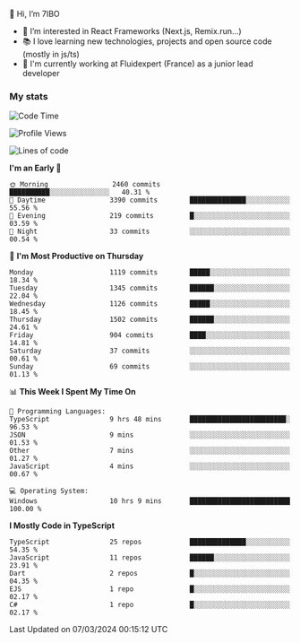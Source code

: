 👋 Hi, I’m 7IBO

- 👀 I’m interested in React Frameworks (Next.js, Remix.run...)
- 📚 I love learning new technologies, projects and open source code (mostly in js/ts)
- 💼 I'm currently working at Fluidexpert (France) as a junior lead developer

### My stats
<!--START_SECTION:waka-->
![Code Time](http://img.shields.io/badge/Code%20Time-523%20hrs%2013%20mins-blue)

![Profile Views](http://img.shields.io/badge/Profile%20Views-6-blue)

![Lines of code](https://img.shields.io/badge/From%20Hello%20World%20I%27ve%20Written-7.2%20million%20lines%20of%20code-blue)

**I'm an Early 🐤** 

```text
🌞 Morning                2460 commits        ██████████░░░░░░░░░░░░░░░   40.31 % 
🌆 Daytime                3390 commits        ██████████████░░░░░░░░░░░   55.56 % 
🌃 Evening                219 commits         █░░░░░░░░░░░░░░░░░░░░░░░░   03.59 % 
🌙 Night                  33 commits          ░░░░░░░░░░░░░░░░░░░░░░░░░   00.54 % 
```
📅 **I'm Most Productive on Thursday** 

```text
Monday                   1119 commits        █████░░░░░░░░░░░░░░░░░░░░   18.34 % 
Tuesday                  1345 commits        ██████░░░░░░░░░░░░░░░░░░░   22.04 % 
Wednesday                1126 commits        █████░░░░░░░░░░░░░░░░░░░░   18.45 % 
Thursday                 1502 commits        ██████░░░░░░░░░░░░░░░░░░░   24.61 % 
Friday                   904 commits         ████░░░░░░░░░░░░░░░░░░░░░   14.81 % 
Saturday                 37 commits          ░░░░░░░░░░░░░░░░░░░░░░░░░   00.61 % 
Sunday                   69 commits          ░░░░░░░░░░░░░░░░░░░░░░░░░   01.13 % 
```


📊 **This Week I Spent My Time On** 

```text
💬 Programming Languages: 
TypeScript               9 hrs 48 mins       ████████████████████████░   96.53 % 
JSON                     9 mins              ░░░░░░░░░░░░░░░░░░░░░░░░░   01.53 % 
Other                    7 mins              ░░░░░░░░░░░░░░░░░░░░░░░░░   01.27 % 
JavaScript               4 mins              ░░░░░░░░░░░░░░░░░░░░░░░░░   00.67 % 

💻 Operating System: 
Windows                  10 hrs 9 mins       █████████████████████████   100.00 % 
```

**I Mostly Code in TypeScript** 

```text
TypeScript               25 repos            ██████████████░░░░░░░░░░░   54.35 % 
JavaScript               11 repos            ██████░░░░░░░░░░░░░░░░░░░   23.91 % 
Dart                     2 repos             █░░░░░░░░░░░░░░░░░░░░░░░░   04.35 % 
EJS                      1 repo              █░░░░░░░░░░░░░░░░░░░░░░░░   02.17 % 
C#                       1 repo              █░░░░░░░░░░░░░░░░░░░░░░░░   02.17 % 
```




 Last Updated on 07/03/2024 00:15:12 UTC
<!--END_SECTION:waka-->
